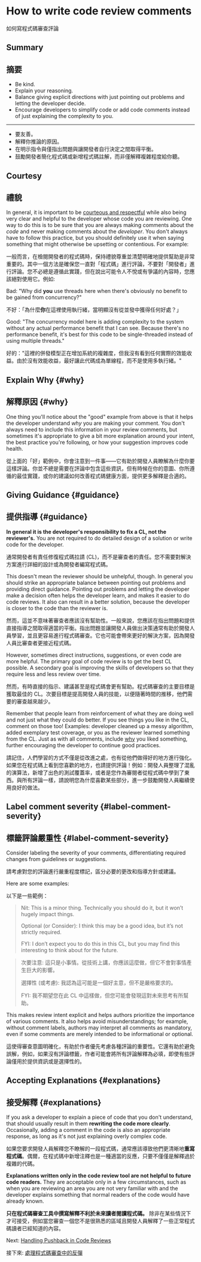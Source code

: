# How to write code review comments

如何寫程式碼審查評論

## Summary

## 摘要

-   Be kind.
-   Explain your reasoning.
-   Balance giving explicit directions with just pointing out problems and
    letting the developer decide.
-   Encourage developers to simplify code or add code comments instead of just
    explaining the complexity to you.


---

- 要友善。
- 解釋你推論的原因。
- 在明示指令與僅指出問題與讓開發者自行決定之間取得平衡。
- 鼓勵開發者簡化程式碼或新增程式碼註解，而非僅解釋複雜程度給你聽。

## Courtesy

## 禮貌

In general, it is important to be
[courteous and respectful](https://chromium.googlesource.com/chromium/src/+/master/docs/cr_respect.md)
while also being very clear and helpful to the developer whose code you are
reviewing. One way to do this is to be sure that you are always making comments
about the *code* and never making comments about the *developer*. You don't
always have to follow this practice, but you should definitely use it when
saying something that might otherwise be upsetting or contentious. For example:

一般而言，在檢閱開發者的程式碼時，保持禮貌尊重並清楚明確地提供幫助是非常重要的。其中一個方法是確保您一直對「程式碼」進行評論，不要對「開發者」進行評論。您不必總是遵循此實踐，但在說出可能令人不悅或有爭議的內容時，您應該絕對使用它。例如:

Bad: "Why did **you** use threads here when there's obviously no benefit to be
gained from concurrency?"

不好：「為什麼**你**在這裡使用執行緒，當明顯沒有從並發中獲得任何好處？」

Good: "The concurrency model here is adding complexity to the system without any
actual performance benefit that I can see. Because there's no performance
benefit, it's best for this code to be single-threaded instead of using multiple
threads."

好的："這裡的併發模型正在增加系統的複雜度，但我沒有看到任何實際的效能收益。由於沒有效能收益，最好讓此代碼成為單線程，而不是使用多執行緒。"

## Explain Why {#why}

## 解釋原因 {#why}

One thing you'll notice about the "good" example from above is that it helps the
developer understand *why* you are making your comment. You don't always need to
include this information in your review comments, but sometimes it's appropriate
to give a bit more explanation around your intent, the best practice you're
following, or how your suggestion improves code health.

從上面的「好」範例中，你會注意到一件事——它有助於開發人員瞭解為什麼你要這樣評論。你並不總是需要在評論中包含這些資訊，但有時候在你的意圖、你所遵循的最佳實踐，或你的建議如何改善程式碼健康方面，提供更多解釋是合適的。

## Giving Guidance {#guidance}

## 提供指導 {#guidance}

**In general it is the developer's responsibility to fix a CL, not the
reviewer's.** You are not required to do detailed design of a solution or write
code for the developer.

通常開發者有責任修復程式碼拉請 (CL)，而不是審查者的責任。您不需要對解決方案進行詳細的設計或為開發者編寫程式碼。

This doesn't mean the reviewer should be unhelpful, though. In general you
should strike an appropriate balance between pointing out problems and providing
direct guidance. Pointing out problems and letting the developer make a decision
often helps the developer learn, and makes it easier to do code reviews. It also
can result in a better solution, because the developer is closer to the code
than the reviewer is.

然而，這並不意味著審查者應該沒有幫助性。一般來說，您應該在指出問題和提供直接指導之間取得適當的平衡。指出問題並讓開發人員做出決策通常有助於開發人員學習，並且更容易進行程式碼審查。它也可能會帶來更好的解決方案，因為開發人員比審查者更接近程式碼。

However, sometimes direct instructions, suggestions, or even code are more
helpful. The primary goal of code review is to get the best CL possible. A
secondary goal is improving the skills of developers so that they require less
and less review over time.

然而，有時直接的指示、建議甚至是程式碼會更有幫助。程式碼審查的主要目標是獲取最佳的 CL。次要目標是提高開發人員的技能，以便隨著時間的推移，他們需要的審查越來越少。

Remember that people learn from reinforcement of what they are doing well and
not just what they could do better. If you see things you like in the CL,
comment on those too! Examples: developer cleaned up a messy algorithm, added
exemplary test coverage, or you as the reviewer learned something from the CL.
Just as with all comments, include [why](#why) you liked something, further
encouraging the developer to continue good practices.

請記住，人們學習的方式不僅是從改進之處，也有從他們做得好的地方進行強化。如果您在程式碼上看到您喜歡的地方，也請提供評論！例如：開發人員整理了混亂的演算法，新增了出色的測試覆蓋率，或者是您作為審閱者從程式碼中學到了東西。與所有評論一樣，請說明您為什麼喜歡某些部分，進一步鼓勵開發人員繼續使用良好的做法。

## Label comment severity {#label-comment-severity}

## 標籤評論嚴重性 {#label-comment-severity}

Consider labeling the severity of your comments, differentiating required
changes from guidelines or suggestions.

請考慮對您的評論進行嚴重程度標記，區分必要的更改和指導方針或建議。

Here are some examples:

以下是一些範例：

> Nit: This is a minor thing. Technically you should do it, but it won’t hugely
> impact things.
>
> Optional (or Consider): I think this may be a good idea, but it’s not strictly
> required.
>
> FYI: I don’t expect you to do this in this CL, but you may find this
> interesting to think about for the future.

> 次要注意: 這只是小事情。從技術上講，你應該這麼做，但它不會對事情產生巨大的影響。
>
> 選擇性 (或考慮): 我認為這可能是一個好主意，但不是嚴格要求的。
>
> FYI: 我不期望您在此 CL 中這樣做，但您可能會發現這對未來思考有所幫助。

This makes review intent explicit and helps authors prioritize the importance of
various comments. It also helps avoid misunderstandings; for example, without
comment labels, authors may interpret all comments as mandatory, even if some
comments are merely intended to be informational or optional.

這使得審查意圖明確化，有助於作者優先考慮各種評論的重要性。它還有助於避免誤解，例如，如果沒有評論標籤，作者可能會將所有評論解釋為必填，即使有些評論僅用於提供資訊或是選擇性的。

## Accepting Explanations {#explanations}

## 接受解釋 {#explanations}

If you ask a developer to explain a piece of code that you don't understand,
that should usually result in them **rewriting the code more clearly**.
Occasionally, adding a comment in the code is also an appropriate response, as
long as it's not just explaining overly complex code.

如果您要求開發人員解釋您不瞭解的一段程式碼，通常應該導致他們更清晰地**重寫程式碼**。偶爾，在程式碼中新增注釋也是一種適當的反應，只要不僅僅是解釋過於複雜的代碼。

**Explanations written only in the code review tool are not helpful to future
code readers.** They are acceptable only in a few circumstances, such as when
you are reviewing an area you are not very familiar with and the developer
explains something that normal readers of the code would have already known.

**只在程式碼審查工具中撰寫解釋不利於未來讀者閱讀程式碼。** 除非在某些情況下才可接受，例如當您審查一個您不是很熟悉的區域且開發人員解釋了一些正常程式碼讀者已經知道的內容。

Next: [Handling Pushback in Code Reviews](pushback.md)

接下來: [處理程式碼審查中的反彈](pushback.md)

